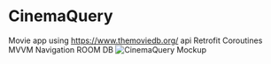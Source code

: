 # CinemaQuery
Movie app using https://www.themoviedb.org/ api
Retrofit
Coroutines
MVVM
Navigation
ROOM DB
![CinemaQuery Mockup](https://user-images.githubusercontent.com/69019613/180884021-b05433eb-c88c-4555-8b06-450aa8bccf76.png)
